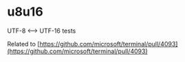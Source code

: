 # u8u16
UTF-8 &lt;--> UTF-16 tests

Related to [https://github.com/microsoft/terminal/pull/4093](https://github.com/microsoft/terminal/pull/4093)
